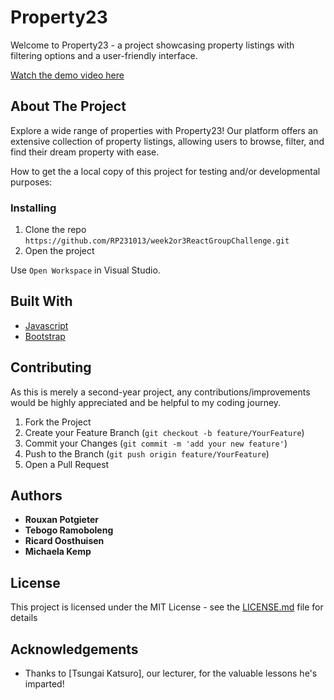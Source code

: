 # Property23

Welcome to Property23 - a project showcasing property listings with filtering options and a user-friendly interface.

[Watch the demo video here](https://drive.google.com/drive/folders/1mCGj-uX0ICwL3b-EUq8n-bFb-asP_3z6)

## About The Project

Explore a wide range of properties with Property23! Our platform offers an extensive collection of property listings, allowing users to browse, filter, and find their dream property with ease.


How to get the a local copy of this project for testing and/or developmental purposes:

### Installing

1. Clone the repo
```https://github.com/RP231013/week2or3ReactGroupChallenge.git```
2. Open the project

Use `Open Workspace` in Visual Studio.

## Built With

* [Javascript](https://developer.mozilla.org/en-US/docs/Web/JavaScript)
* [Bootstrap](https://getbootstrap.com/)

## Contributing

As this is merely a second-year project, any contributions/improvements would be highly appreciated and be helpful to my coding journey.

1. Fork the Project
2. Create your Feature Branch (`git checkout -b feature/YourFeature`)
3. Commit your Changes (`git commit -m 'add your new feature'`)
4. Push to the Branch (`git push origin feature/YourFeature`)
5. Open a Pull Request

## Authors

* **Rouxan Potgieter**
* **Tebogo Ramoboleng**
* **Ricard Oosthuisen**
* **Michaela Kemp**


## License

This project is licensed under the MIT License - see the [LICENSE.md](LICENSE.md) file for details

## Acknowledgements

* Thanks to [Tsungai Katsuro], our lecturer, for the valuable lessons he's imparted!
